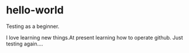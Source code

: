 # hello-world
Testing as a beginner.

I love learning new things.At present learning how to operate github.
Just testing again....
